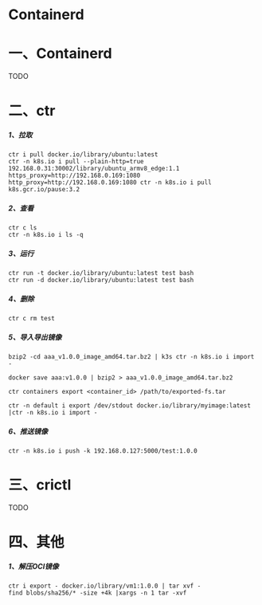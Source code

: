 # Containerd

# 一、Containerd

TODO

# 二、ctr

##### 1、拉取

```
ctr i pull docker.io/library/ubuntu:latest
ctr -n k8s.io i pull --plain-http=true 192.168.0.31:30002/library/ubuntu_armv8_edge:1.1 
https_proxy=http://192.168.0.169:1080 http_proxy=http://192.168.0.169:1080 ctr -n k8s.io i pull k8s.gcr.io/pause:3.2
```

##### 2、查看

```
ctr c ls
ctr -n k8s.io i ls -q
```

##### 3、运行

```
ctr run -t docker.io/library/ubuntu:latest test bash
ctr run -d docker.io/library/ubuntu:latest test bash
```

##### 4、删除

```
ctr c rm test
```

##### 5、导入导出镜像

```
bzip2 -cd aaa_v1.0.0_image_amd64.tar.bz2 | k3s ctr -n k8s.io i import -
```

```
docker save aaa:v1.0.0 | bzip2 > aaa_v1.0.0_image_amd64.tar.bz2
```

```
ctr containers export <container_id> /path/to/exported-fs.tar
```

```
ctr -n default i export /dev/stdout docker.io/library/myimage:latest |ctr -n k8s.io i import -
```

##### 6、推送镜像

```
ctr -n k8s.io i push -k 192.168.0.127:5000/test:1.0.0
```

# 三、crictl

TODO

# 四、其他

##### 1、解压OCI镜像

```
ctr i export - docker.io/library/vm1:1.0.0 | tar xvf -
find blobs/sha256/* -size +4k |xargs -n 1 tar -xvf
```

